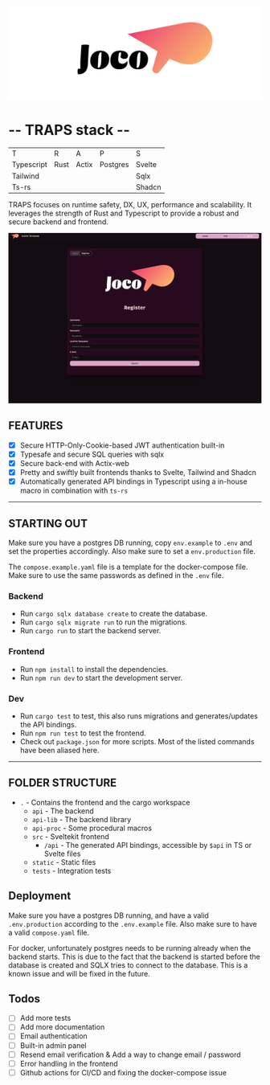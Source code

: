 
![Joco Svelte Template](./static/Joco-01.png)
# -- TRAPS stack --

<table>
  <tr>
    <td>T</td>
    <td>R</td>
    <td>A</td>
    <td>P</td>
    <td>S</td>
  </tr>
  <tr>
    <td>Typescript</td>
    <td>Rust</td>
    <td>Actix</td>
    <td>Postgres</td>
    <td>Svelte</td>
  </tr>
  <tr>
    <td>Tailwind</td>
    <td></td>
    <td></td>
    <td></td>
    <td>Sqlx</td>
  </tr>
  <tr>
    <td>Ts-rs</td>
    <td></td>
    <td></td>
    <td></td>
    <td>Shadcn</td>
  </tr>

</table>

TRAPS focuses on runtime safety, DX, UX, performance and scalability. It leverages the strength
of Rust and Typescript to provide a robust and secure backend and frontend.

![Joco Svelte Template](./static/screenshot.png)

## FEATURES
- [x] Secure HTTP-Only-Cookie-based JWT authentication built-in
- [x] Typesafe and secure SQL queries with sqlx
- [x] Secure back-end with Actix-web
- [x] Pretty and swiftly built frontends thanks to Svelte, Tailwind and Shadcn
- [x] Automatically generated API bindings in Typescript using a in-house macro in combination with `ts-rs`
---
## STARTING OUT

Make sure you have a postgres DB running, copy `env.example` 
to `.env` and set the properties accordingly. 
Also make sure to set a `env.production` file.

The `compose.example.yaml` file is a template for the docker-compose 
file. Make sure to use the same passwords as defined in the `.env` file.

### Backend
* Run `cargo sqlx database create` to create the database.
* Run `cargo sqlx migrate run` to run the migrations.
* Run `cargo run` to start the backend server.

### Frontend
* Run `npm install` to install the dependencies.
* Run `npm run dev` to start the development server.

### Dev
* Run `cargo test` to test, this also runs migrations and generates/updates the API bindings.
* Run `npm run test` to test the frontend.
* Check out `package.json` for more scripts. Most of the listed commands have been aliased here.

---
## FOLDER STRUCTURE

* `.` - Contains the frontend and the cargo workspace
  * `api` - The backend
  * `api-lib` - The backend library
  * `api-proc` - Some procedural macros
  * `src` - Sveltekit frontend
    * `/api` - The generated API bindings, accessible by `$api` in TS or Svelte files
  * `static` - Static files
  * `tests` - Integration tests


## Deployment

Make sure you have a postgres DB running, and have a valid `.env.production` according to 
the `.env.example` file. Also make sure to have a valid `compose.yaml` file.

For docker, unfortunately postgres needs to be running already when the backend starts.
This is due to the fact that the backend is started before the database is created and SQLX
tries to connect to the database. This is a known issue and will be fixed in the future.


## Todos

- [ ] Add more tests
- [ ] Add more documentation
- [ ] Email authentication
- [ ] Built-in admin panel
- [ ] Resend email verification & Add a way to change email / password
- [ ] Error handling in the frontend
- [ ] Github actions for CI/CD and fixing the docker-compose issue